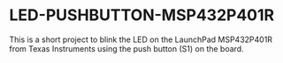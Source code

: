# LED-PUSHBUTTON-MSP432P401R

This is a short project to blink the LED on the LaunchPad MSP432P401R from Texas Instruments using the push button (S1) on the board.

